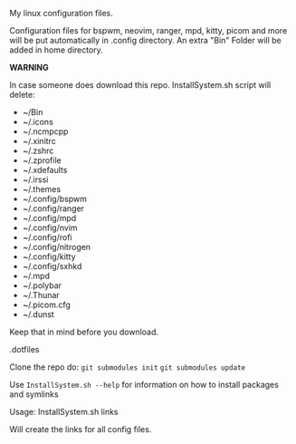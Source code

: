My linux configuration files.

Configuration files for bspwm, neovim, ranger, mpd, kitty, picom and more will
be put automatically in .config directory. An extra "Bin" Folder will be added
in home directory.

**WARNING**

In case someone does download this repo. InstallSystem.sh script will delete:

-   ~/Bin
-   ~/.icons
-   ~/.ncmpcpp
-   ~/.xinitrc
-   ~/.zshrc
-   ~/.zprofile
-   ~/.xdefaults
-   ~/.irssi
-   ~/.themes
-   ~/.config/bspwm
-   ~/.config/ranger
-   ~/.config/mpd
-   ~/.config/nvim
-   ~/.config/rofi
-   ~/.config/nitrogen
-   ~/.config/kitty
-   ~/.config/sxhkd
-   ~/.mpd
-   ~/.polybar
-   ~/.Thunar
-   ~/.picom.cfg
-   ~/.dunst

Keep that in mind before you download. 

.dotfiles

Clone the repo
do:
    `git submodules init`
    `git submodules update`

Use `InstallSystem.sh --help` for information on how to install packages and symlinks

Usage: InstallSystem.sh links

Will create the links for all config files.

